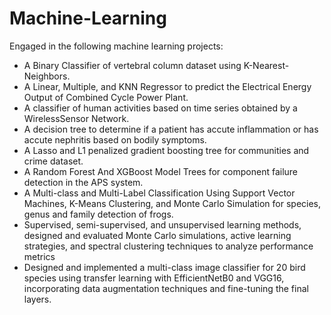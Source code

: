 # Machine-Learning

Engaged in the following machine learning projects:
* A Binary Classifier of vertebral column dataset using K-Nearest-Neighbors. 
* A Linear, Multiple, and KNN Regressor to predict the Electrical Energy Output of Combined Cycle Power Plant. 
* A classifier of human activities based on time series obtained by a WirelessSensor Network. 
* A decision tree to determine if a patient has accute inflammation or has accute nephritis based on bodily symptoms. 
* A Lasso and L1 penalized gradient boosting tree for communities and crime dataset. 
* A Random Forest And XGBoost Model Trees for component failure detection in the APS system. 
* A Multi-class and Multi-Label Classification Using Support Vector Machines, K-Means Clustering, and Monte Carlo Simulation for species, genus and family detection of frogs. 
* Supervised, semi-supervised, and unsupervised learning methods, designed and evaluated Monte Carlo simulations, active learning strategies, and spectral clustering techniques to analyze performance metrics 
* Designed and implemented a multi-class image classifier for 20 bird species using transfer learning with EfficientNetB0 and VGG16, incorporating data augmentation techniques and fine-tuning the final layers. 
